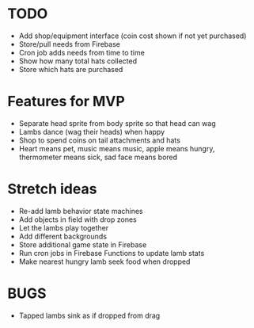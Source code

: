 # TODO

- Add shop/equipment interface (coin cost shown if not yet purchased)
- Store/pull needs from Firebase
- Cron job adds needs from time to time
- Show how many total hats collected
- Store which hats are purchased

# Features for MVP

- Separate head sprite from body sprite so that head can wag
- Lambs dance (wag their heads) when happy
- Shop to spend coins on tail attachments and hats
- Heart means pet, music means music, apple means hungry, thermometer means sick, sad face means bored

# Stretch ideas

- Re-add lamb behavior state machines
- Add objects in field with drop zones
- Let the lambs play together
- Add different backgrounds
- Store additional game state in Firebase
- Run cron jobs in Firebase Functions to update lamb stats
- Make nearest hungry lamb seek food when dropped

# BUGS
- Tapped lambs sink as if dropped from drag